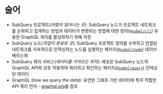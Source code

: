 # 술어

- SubQuery 프로젝트(*마법이 일어나는 곳*): SubQuery 노드가 프로젝트 네트워크를 순회하고 집계하는 방법과 데이터가 변환되는 방법에 대한 정의([`@subql/cli`](https://www.npmjs.com/package/@subql/cli)) 유용한 GraphQL 쿼리를 활성화하기 위해 저장
- SubQuery 노드(*작업이 완료된 곳*): SubQuery 프로젝트 정의를 수락하고 연결된 네트워크를 지속적으로 인덱싱하는 노드를 실행하는 패키지([`@subql/node`](https://www.npmjs.com/package/@subql/node)) 데이터베이스에
- SubQuery 쿼리 서비스(*데이터를 가져오는 위치*): 배포된 SubQuery 노드의 GraphQL API와 상호 작용하여 쿼리하고 확인하는 패키지([`@subql/query`](https://www.npmjs.com/package/@subql/query)) 인덱싱된 데이터
- GraphQL (*how we query the data*): 유연한 그래프 기반 데이터에 특히 적합한 API 쿼리 언어 - [graphql.org](https://graphql.org/learn/)를 참조